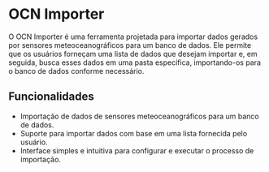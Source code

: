 # OCN Importer

O OCN Importer é uma ferramenta projetada para importar dados gerados por sensores meteoceanográficos para um banco de dados. Ele permite que os usuários forneçam uma lista de dados que desejam importar e, em seguida, busca esses dados em uma pasta específica, importando-os para o banco de dados conforme necessário.

## Funcionalidades

- Importação de dados de sensores meteoceanográficos para um banco de dados.
- Suporte para importar dados com base em uma lista fornecida pelo usuário.
- Interface simples e intuitiva para configurar e executar o processo de importação.

